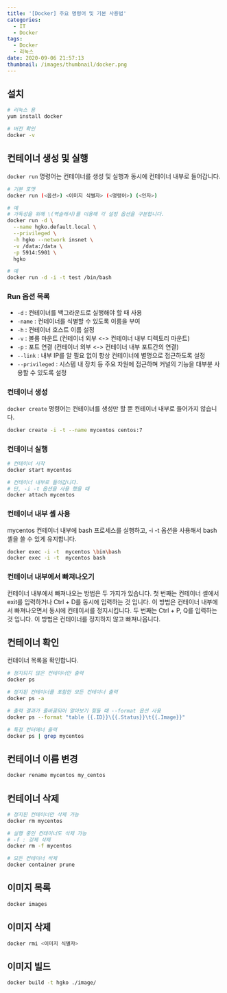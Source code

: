 ```yaml
---
title: '[Docker] 주요 명령어 및 기본 사용법'
categories:
  - IT
  - Docker
tags:
  - Docker
  - 리눅스
date: 2020-09-06 21:57:13
thumbnail: /images/thumbnail/docker.png
---
```


## 설치

```bash
# 리눅스 용
yum install docker

# 버전 확인
docker -v
```

## 컨테이너 생성 및 실행

`docker run` 명령어는 컨테이너를 생성 및 실행과 동시에 컨테이너 내부로 들어갑니다.

```bash
# 기본 포맷
docker run (<옵션>) <이미지 식별자> (<명령어>) (<인자>)

# 예
# 가독성을 위해 \(역슬래시)를 이용해 각 설정 옵션을 구분합니다.
docker run -d \
  --name hgko.default.local \
  --privileged \
  -h hgko --network insnet \
  -v /data:/data \
  -p 5914:5901 \
  hgko
```

```bash
# 예
docker run -d -i -t test /bin/bash
```

### Run 옵션 목록

- `-d` : 컨테이너를 백그라운드로 실행해야 할 때 사용
- `-name` : 컨테이너를 식별할 수 있도록 이름을 부여
- `-h` : 컨테이너 호스트 이름 설정
- `-v` : 볼륨 마운트 (컨테이너 외부 <-> 컨테이너 내부 디렉토리 마운트)
- `-p` : 포트 연결 (컨테이너 외부 <-> 컨테이너 내부 포트간의 연결)
- `--link` : 내부 IP를 알 필요 없이 항상 컨테이너에 별명으로 접근하도록 설정
- `--privileged` : 시스템 내 장치 등 주요 자원에 접근하며 커널의 기능을 대부분 사용할 수 있도록 설정

### 컨테이너 생성

`docker create` 명령어는 컨테이너를 생성만 할 뿐 컨테이너 내부로 들어가지 않습니다.

```bash
docker create -i -t --name mycentos centos:7
```

### 컨테이너 실행

```bash
# 컨테이너 시작
docker start mycentos

# 컨테이너 내부로 들어갑니다.
# 단, -i -t 옵션을 사용 했을 때
docker attach mycentos
```

### 컨테이너 내부 셸 사용

mycentos 컨테이너 내부에 bash 프로세스를 실행하고, -i -t 옵션을 사용해서 bash 셸을 쓸 수 있게 유지합니다.

```bash
docker exec -i -t  mycentos \bin\bash
docker exec -i -t  mycentos bash
```

### 컨테이너 내부에서 빠져나오기

컨테이너 내부에서 빠져나오는 방법은 두 가지가 있습니다. 첫 번째는 컨테이너 셸에서 exit를 입력하거나 Ctrl + D를 동시에 입력하는 것 입니다. 이 방법은 컨테이너 내부에서 빠져나오면서 동시에 컨테이서를 정지시킵니다. 두 번째는 Ctrl + P, Q를 입력하는 것 입니다. 이 방법은 컨테이너를 정지하지 않고 빠져나옵니다.

## 컨테이너 확인

컨테이너 목록을 확인합니다.

```bash
# 정지되지 않은 컨테이너만 출력
docker ps

# 정지된 컨테이너를 포함한 모든 컨테이너 출력
docker ps -a

# 출력 결과가 줄바꿈되어 알아보기 힘들 때 --format 옵션 사용
docker ps --format "table {{.ID}}\{{.Status}}\t{{.Image}}"

# 특정 컨터에너 출력
docker ps | grep mycentos
```

## 컨테이너 이름 변경

```bash
docker rename mycentos my_centos
```

## 컨테이너 삭제

```bash
# 정지된 컨테이너만 삭제 가능
docker rm mycentos

# 실행 중인 컨테이너도 삭제 가능
# -f : 강제 삭제
docker rm -f mycentos

# 모든 컨테이너 삭제
docker container prune
```

## 이미지 목록

```bash
docker images
```

## 이미지 삭제

```bash
docker rmi <이미지 식별자>
```

## 이미지 빌드

```bash
docker build -t hgko ./image/
```
